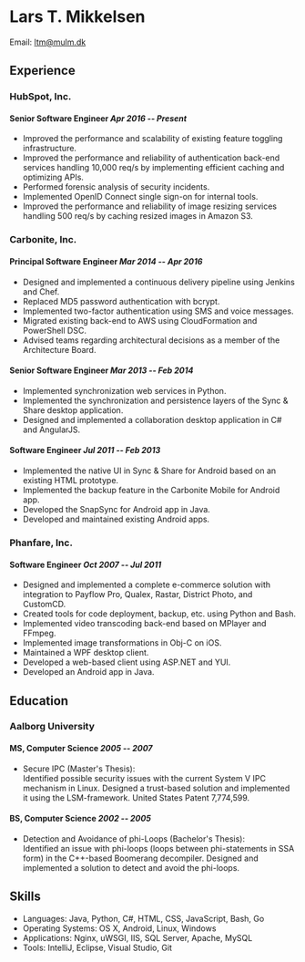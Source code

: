 # Lars T. Mikkelsen

Email: <ltm@mulm.dk>

## Experience

### HubSpot, Inc.

#### Senior Software Engineer                    _Apr 2016 -- Present_

- Improved the performance and scalability of existing feature
  toggling infrastructure.
- Improved the performance and reliability of authentication back-end
  services handling 10,000 req/s by implementing efficient caching and
  optimizing APIs.
- Performed forensic analysis of security incidents.
- Implemented OpenID Connect single sign-on for internal tools.
- Improved the performance and reliability of image resizing services
  handling 500 req/s by caching resized images in Amazon S3.

### Carbonite, Inc.

#### Principal Software Engineer                _Mar 2014 -- Apr 2016_

- Designed and implemented a continuous delivery pipeline using
  Jenkins and Chef.
- Replaced MD5 password authentication with bcrypt.
- Implemented two-factor authentication using SMS and voice messages.
- Migrated existing back-end to AWS using CloudFormation and
  PowerShell DSC.
- Advised teams regarding architectural decisions as a member of the
  Architecture Board.

#### Senior Software Engineer                   _Mar 2013 -- Feb 2014_

- Implemented synchronization web services in Python.
- Implemented the synchronization and persistence layers of the Sync &
  Share desktop application.
- Designed and implemented a collaboration desktop application in C#
  and AngularJS.

#### Software Engineer                          _Jul 2011 -- Feb 2013_

- Implemented the native UI in Sync & Share for Android based on an
  existing HTML prototype.
- Implemented the backup feature in the Carbonite Mobile for Android
  app.
- Developed the SnapSync for Android app in Java.
- Developed and maintained existing Android apps.

### Phanfare, Inc.

#### Software Engineer                          _Oct 2007 -- Jul 2011_

- Designed and implemented a complete e-commerce solution with
  integration to Payflow Pro, Qualex, Rastar, District Photo, and
  CustomCD.
- Created tools for code deployment, backup, etc. using Python and
  Bash.
- Implemented video transcoding back-end based on MPlayer and FFmpeg.
- Implemented image transformations in Obj-C on iOS.
- Maintained a WPF desktop client.
- Developed a web-based client using ASP.NET and YUI.
- Developed an Android app in Java.

## Education

### Aalborg University

#### MS, Computer Science                               _2005 -- 2007_

- Secure IPC (Master's Thesis):  
  Identified possible security issues with the current System V IPC
  mechanism in Linux. Designed a trust-based solution and implemented
  it using the LSM-framework. United States Patent 7,774,599.

#### BS, Computer Science                               _2002 -- 2005_

- Detection and Avoidance of phi-Loops (Bachelor's Thesis):  
  Identified an issue with phi-loops (loops between phi-statements in
  SSA form) in the C++-based Boomerang decompiler. Designed and
  implemented a solution to detect and avoid the phi-loops.

## Skills

- Languages: Java, Python, C#, HTML, CSS, JavaScript, Bash, Go
- Operating Systems: OS X, Android, Linux, Windows
- Applications: Nginx, uWSGI, IIS, SQL Server, Apache, MySQL
- Tools: IntelliJ, Eclipse, Visual Studio, Git
